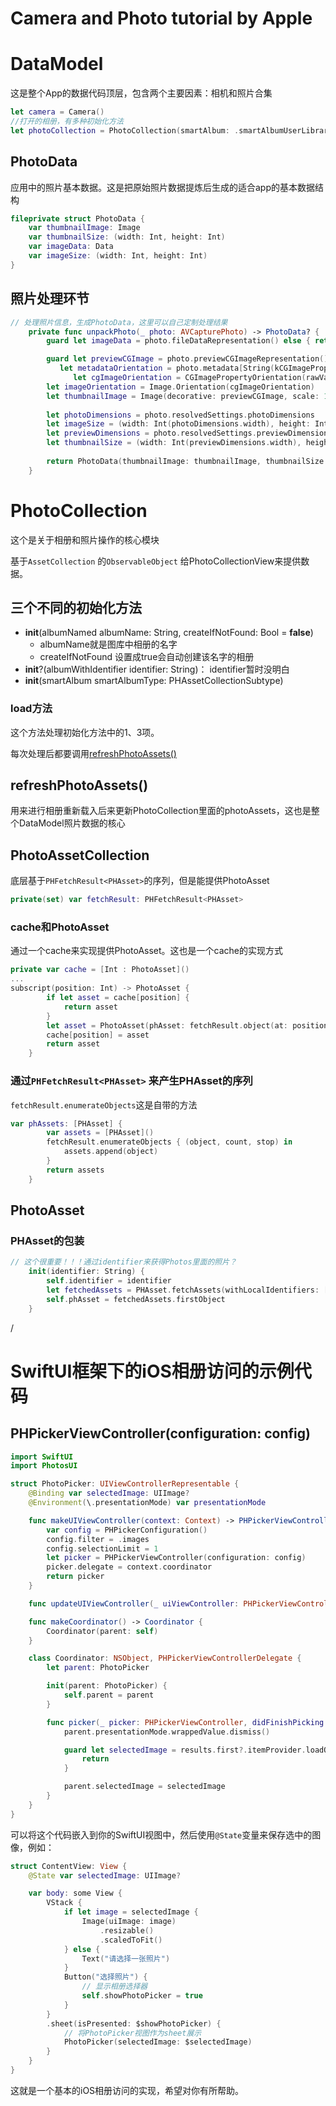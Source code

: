 # Camera and Photo tutorial by Apple

# DataModel

这是整个App的数据代码顶层，包含两个主要因素：相机和照片合集

```swift
let camera = Camera()
//打开的相册，有多种初始化方法
let photoCollection = PhotoCollection(smartAlbum: .smartAlbumUserLibrary)
```

## PhotoData

应用中的照片基本数据。这是把原始照片数据提炼后生成的适合app的基本数据结构

```swift
fileprivate struct PhotoData {
    var thumbnailImage: Image
    var thumbnailSize: (width: Int, height: Int)
    var imageData: Data
    var imageSize: (width: Int, height: Int)
}
```

## 照片处理环节

```swift
// 处理照片信息，生成PhotoData，这里可以自己定制处理结果
    private func unpackPhoto(_ photo: AVCapturePhoto) -> PhotoData? {
        guard let imageData = photo.fileDataRepresentation() else { return nil }

        guard let previewCGImage = photo.previewCGImageRepresentation(),
           let metadataOrientation = photo.metadata[String(kCGImagePropertyOrientation)] as? UInt32,
              let cgImageOrientation = CGImagePropertyOrientation(rawValue: metadataOrientation) else { return nil }
        let imageOrientation = Image.Orientation(cgImageOrientation)
        let thumbnailImage = Image(decorative: previewCGImage, scale: 1, orientation: imageOrientation)
        
        let photoDimensions = photo.resolvedSettings.photoDimensions
        let imageSize = (width: Int(photoDimensions.width), height: Int(photoDimensions.height))
        let previewDimensions = photo.resolvedSettings.previewDimensions
        let thumbnailSize = (width: Int(previewDimensions.width), height: Int(previewDimensions.height))
        
        return PhotoData(thumbnailImage: thumbnailImage, thumbnailSize: thumbnailSize, imageData: imageData, imageSize: imageSize)
    }
```

# PhotoCollection

这个是关于相册和照片操作的核心模块

基于`AssetCollection` 的`ObservableObject` 给PhotoCollectionView来提供数据。

## 三个不同的初始化方法

- **init**(albumNamed albumName: String, createIfNotFound: Bool = **false**)
    - albumName就是图库中相册的名字
    - createIfNotFound 设置成true会自动创建该名字的相册
- **init**?(albumWithIdentifier identifier: String)： identifier暂时没明白
- **init**(smartAlbum smartAlbumType: PHAssetCollectionSubtype)

### load方法

这个方法处理初始化方法中的1、3项。

每次处理后都要调用[refreshPhotoAssets()](Camera%20and%20Photo%20tutorial%20by%20Apple%205dc9bf9a5015479e90fd350120e8f354.md)

## refreshPhotoAssets()

用来进行相册重新载入后来更新PhotoCollection里面的photoAssets，这也是整个DataModel照片数据的核心

## PhotoAssetCollection

底层基于`PHFetchResult<PHAsset>`的序列，但是能提供PhotoAsset

```swift
private(set) var fetchResult: PHFetchResult<PHAsset>
```

### cache和PhotoAsset

通过一个cache来实现提供PhotoAsset。这也是一个cache的实现方式

```swift
private var cache = [Int : PhotoAsset]()
...
subscript(position: Int) -> PhotoAsset {
        if let asset = cache[position] {
            return asset
        }
        let asset = PhotoAsset(phAsset: fetchResult.object(at: position), index: position)
        cache[position] = asset
        return asset
    }
```

### 通过`PHFetchResult<PHAsset>` 来产生PHAsset的序列

`fetchResult.enumerateObjects`这是自带的方法

```swift
var phAssets: [PHAsset] {
        var assets = [PHAsset]()
        fetchResult.enumerateObjects { (object, count, stop) in
            assets.append(object)
        }
        return assets
    }
```

## PhotoAsset

### PHAsset的包装

```swift
// 这个很重要！！！通过identifier来获得Photos里面的照片？
    init(identifier: String) {
        self.identifier = identifier
        let fetchedAssets = PHAsset.fetchAssets(withLocalIdentifiers: [identifier], options: nil)
        self.phAsset = fetchedAssets.firstObject
    }
```

/

# SwiftUI框架下的iOS相册访问的示例代码

## PHPickerViewController(configuration: config)

```swift
import SwiftUI
import PhotosUI

struct PhotoPicker: UIViewControllerRepresentable {
    @Binding var selectedImage: UIImage?
    @Environment(\.presentationMode) var presentationMode

    func makeUIViewController(context: Context) -> PHPickerViewController {
        var config = PHPickerConfiguration()
        config.filter = .images
        config.selectionLimit = 1
        let picker = PHPickerViewController(configuration: config)
        picker.delegate = context.coordinator
        return picker
    }

    func updateUIViewController(_ uiViewController: PHPickerViewController, context: Context) {}

    func makeCoordinator() -> Coordinator {
        Coordinator(parent: self)
    }

    class Coordinator: NSObject, PHPickerViewControllerDelegate {
        let parent: PhotoPicker

        init(parent: PhotoPicker) {
            self.parent = parent
        }

        func picker(_ picker: PHPickerViewController, didFinishPicking results: [PHPickerResult]) {
            parent.presentationMode.wrappedValue.dismiss()

            guard let selectedImage = results.first?.itemProvider.loadObject(ofClass: UIImage.self) as? UIImage else {
                return
            }

            parent.selectedImage = selectedImage
        }
    }
}

```

可以将这个代码嵌入到你的SwiftUI视图中，然后使用`@State`变量来保存选中的图像，例如：

```swift
struct ContentView: View {
    @State var selectedImage: UIImage?

    var body: some View {
        VStack {
            if let image = selectedImage {
                Image(uiImage: image)
                    .resizable()
                    .scaledToFit()
            } else {
                Text("请选择一张照片")
            }
            Button("选择照片") {
                // 显示相册选择器
                self.showPhotoPicker = true
            }
        }
        .sheet(isPresented: $showPhotoPicker) {
            // 将PhotoPicker视图作为sheet展示
            PhotoPicker(selectedImage: $selectedImage)
        }
    }
}

```

这就是一个基本的iOS相册访问的实现，希望对你有所帮助。